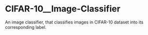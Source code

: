 # CIFAR-10__Image-Classifier
An image classifier, that classifies images in CIFAR-10 dataset into its corresponding label.
